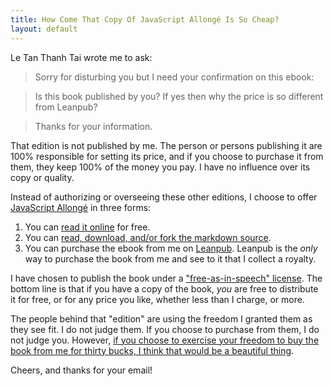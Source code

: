 ```yaml
---
title: How Come That Copy Of JavaScript Allongé Is So Cheap?
layout: default
---
```


Le Tan Thanh Tai wrote me to ask:

> Sorry for disturbing you but I need your confirmation on this ebook: <URL REDACTED>

> Is this book published by you? If yes then why the price is so different from Leanpub?

> Thanks for your information.

That edition is not published by me. The person or persons publishing it are 100% responsible for setting its price, and if you choose to purchase it from them, they keep 100% of the money you pay. I have no influence over its copy or quality.

Instead of authorizing or overseeing these other editions, I choose to offer [JavaScript Allongé](https://leanpub.com/javascript-allonge) in three forms:

1. You can [read it online](https://leanpub.com/javascript-allonge/read) for free.
2. You can [read, download, and/or fork the markdown source](https://github.com/raganwald/javascript-allonge).
3. You can purchase the ebook from me on [Leanpub](https://leanpub.com/javascript-allonge). Leanpub is the *only* way to purchase the book from me and see to it that I collect a royalty.

I have chosen to publish the book under a ["free-as-in-speech" license](http://braythwayt.com/2013/10/01/javascript-allonge-is-free.html). The bottom line is that if you have a copy of the book, *you* are free to distribute it for free, or for any price you like, whether less than I charge, or more.

The people behind that "edition" are using the freedom I granted them as they see fit. I do not judge them. If you choose to purchase from them, I do not judge you. However, [if you choose to exercise your freedom to buy the book from me for thirty bucks, I think that would be a beautiful thing](http://braythwayt.com/2013/10/04/the-freedom-to-pay-thirty-bucks.html).

Cheers, and thanks for your email!